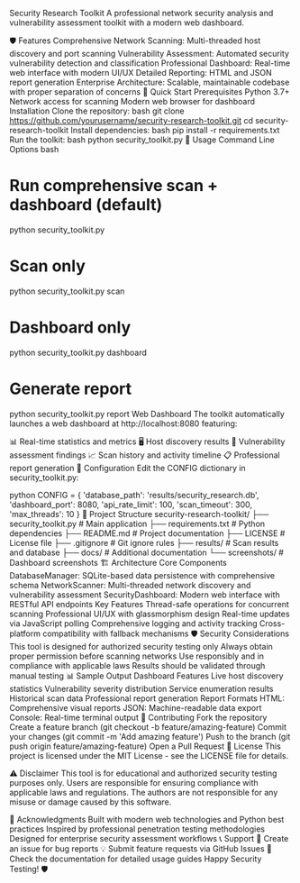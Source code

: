 Security Research Toolkit
A professional network security analysis and vulnerability assessment toolkit with a modern web dashboard.

🛡️ Features
Comprehensive Network Scanning: Multi-threaded host discovery and port scanning
Vulnerability Assessment: Automated security vulnerability detection and classification
Professional Dashboard: Real-time web interface with modern UI/UX
Detailed Reporting: HTML and JSON report generation
Enterprise Architecture: Scalable, maintainable codebase with proper separation of concerns
🚀 Quick Start
Prerequisites
Python 3.7+
Network access for scanning
Modern web browser for dashboard
Installation
Clone the repository:
bash
git clone https://github.com/yourusername/security-research-toolkit.git
cd security-research-toolkit
Install dependencies:
bash
pip install -r requirements.txt
Run the toolkit:
bash
python security_toolkit.py
📖 Usage
Command Line Options
bash
# Run comprehensive scan + dashboard (default)
python security_toolkit.py

# Scan only
python security_toolkit.py scan

# Dashboard only  
python security_toolkit.py dashboard

# Generate report
python security_toolkit.py report
Web Dashboard
The toolkit automatically launches a web dashboard at http://localhost:8080 featuring:

📊 Real-time statistics and metrics
🖥️ Host discovery results
🚨 Vulnerability assessment findings
📈 Scan history and activity timeline
📋 Professional report generation
🔧 Configuration
Edit the CONFIG dictionary in security_toolkit.py:

python
CONFIG = {
    'database_path': 'results/security_research.db',
    'dashboard_port': 8080,
    'api_rate_limit': 100,
    'scan_timeout': 300,
    'max_threads': 10
}
📁 Project Structure
security-research-toolkit/
├── security_toolkit.py      # Main application
├── requirements.txt         # Python dependencies
├── README.md               # Project documentation
├── LICENSE                 # License file
├── .gitignore             # Git ignore rules
├── results/               # Scan results and database
├── docs/                  # Additional documentation
└── screenshots/           # Dashboard screenshots
🏗️ Architecture
Core Components
DatabaseManager: SQLite-based data persistence with comprehensive schema
NetworkScanner: Multi-threaded network discovery and vulnerability assessment
SecurityDashboard: Modern web interface with RESTful API endpoints
Key Features
Thread-safe operations for concurrent scanning
Professional UI/UX with glassmorphism design
Real-time updates via JavaScript polling
Comprehensive logging and activity tracking
Cross-platform compatibility with fallback mechanisms
🛡️ Security Considerations
This tool is designed for authorized security testing only
Always obtain proper permission before scanning networks
Use responsibly and in compliance with applicable laws
Results should be validated through manual testing
📊 Sample Output
Dashboard Features
Live host discovery statistics
Vulnerability severity distribution
Service enumeration results
Historical scan data
Professional report generation
Report Formats
HTML: Comprehensive visual reports
JSON: Machine-readable data export
Console: Real-time terminal output
🤝 Contributing
Fork the repository
Create a feature branch (git checkout -b feature/amazing-feature)
Commit your changes (git commit -m 'Add amazing feature')
Push to the branch (git push origin feature/amazing-feature)
Open a Pull Request
📝 License
This project is licensed under the MIT License - see the LICENSE file for details.

⚠️ Disclaimer
This tool is for educational and authorized security testing purposes only. Users are responsible for ensuring compliance with applicable laws and regulations. The authors are not responsible for any misuse or damage caused by this software.

🙏 Acknowledgments
Built with modern web technologies and Python best practices
Inspired by professional penetration testing methodologies
Designed for enterprise security assessment workflows
📞 Support
📧 Create an issue for bug reports
💡 Submit feature requests via GitHub Issues
📖 Check the documentation for detailed usage guides
Happy Security Testing! 🛡️

